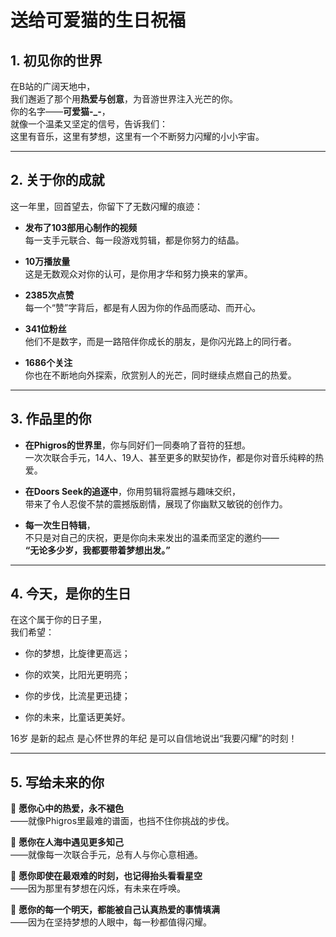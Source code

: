 # 送给可爱猫的生日祝福
## 1. 初见你的世界

在B站的广阔天地中，  
我们邂逅了那个用**热爱与创意**，为音游世界注入光芒的你。  
你的名字——**可爱猫-_-**，  
就像一个温柔又坚定的信号，告诉我们：  
这里有音乐，这里有梦想，这里有一个不断努力闪耀的小小宇宙。

---

## 2. 关于你的成就

这一年里，回首望去，你留下了无数闪耀的痕迹：

- **发布了103部用心制作的视频**  
    每一支手元联合、每一段游戏剪辑，都是你努力的结晶。
    
- **10万播放量**  
    这是无数观众对你的认可，是你用才华和努力换来的掌声。
    
- **2385次点赞**  
    每一个“赞”字背后，都是有人因为你的作品而感动、而开心。
    
- **341位粉丝**  
    他们不是数字，而是一路陪伴你成长的朋友，是你闪光路上的同行者。
    
- **1686个关注**  
    你也在不断地向外探索，欣赏别人的光芒，同时继续点燃自己的热爱。
    

---

## 3. 作品里的你

- **在Phigros的世界里**，你与同好们一同奏响了音符的狂想。  
    一次次联合手元，14人、19人、甚至更多的默契协作，都是你对音乐纯粹的热爱。
    
- **在Doors Seek的追逐中**，你用剪辑将震撼与趣味交织，  
    带来了令人忍俊不禁的震撼版剧情，展现了你幽默又敏锐的创作力。
    
- **每一次生日特辑**，  
    不只是对自己的庆祝，更是你向未来发出的温柔而坚定的邀约——  
    **“无论多少岁，我都要带着梦想出发。”**
    

---

## 4. 今天，是你的生日

在这个属于你的日子里，  
我们希望：

- 你的梦想，比旋律更高远；
    
- 你的欢笑，比阳光更明亮；
    
- 你的步伐，比流星更迅捷；
    
- 你的未来，比童话更美好。
    

16岁
是新的起点
是心怀世界的年纪
是可以自信地说出“我要闪耀”的时刻！

---

## 5. 写给未来的你

🌟 **愿你心中的热爱，永不褪色**  
——就像Phigros里最难的谱面，也挡不住你挑战的步伐。

🌟 **愿你在人海中遇见更多知己**  
——就像每一次联合手元，总有人与你心意相通。

🌟 **愿你即使在最艰难的时刻，也记得抬头看看星空**  
——因为那里有梦想在闪烁，有未来在呼唤。

🌟 **愿你的每一个明天，都能被自己认真热爱的事情填满**  
——因为在坚持梦想的人眼中，每一秒都值得闪耀。
